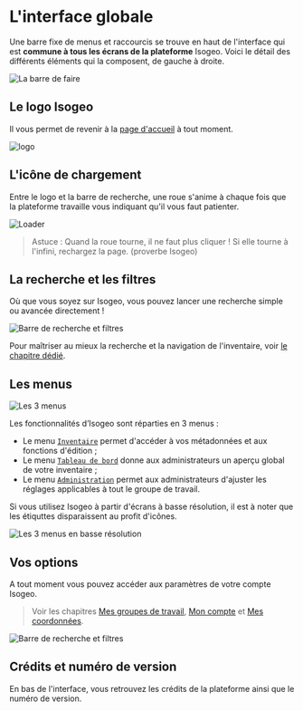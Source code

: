 # L'interface globale

Une barre fixe de menus et raccourcis se trouve en haut de l'interface qui est **commune à tous les écrans de la plateforme** Isogeo. Voici le détail des différents éléments qui la composent, de gauche à droite.

![La barre de faire](/fr/images/all_header_bar.png "Raccourcis et menus communs à tous les écrans de la plateforme")

## Le logo Isogeo

Il vous permet de revenir à la [page d'accueil](README.html) à tout moment.

![logo](https://app.isogeo.com/images/logo_isogeo_mini.png "Logo Isogeo")

## L'icône de chargement

Entre le logo et la barre de recherche, une roue s'anime à chaque fois que la plateforme travaille vous indiquant qu'il vous faut patienter.

![Loader](/fr/images/loader.gif "L'icône de chargement")

> Astuce : Quand la roue tourne, il ne faut plus cliquer ! Si elle tourne à l'infini, rechargez la page. (proverbe Isogeo)

## La recherche et les filtres

Où que vous soyez sur Isogeo, vous pouvez lancer une recherche simple ou avancée directement !

![Barre de recherche et filtres](/fr/images/search_bar_filters_empty.png "Faire une recherche simple ou avancée à tout moment")

Pour maîtriser au mieux la recherche et la navigation de l'inventaire, voir [le chapitre dédié](../features/inventory/search.html).

## Les menus

![Les 3 menus](/fr/images/all_header_bar_menus.png "Inventaire, Tableau de Bord ou Administration")

Les fonctionnalités d’Isogeo sont réparties en 3 menus :

* Le menu [`Inventaire`](inventory.html) permet d'accéder à vos métadonnées et aux fonctions d'édition ;
* Le menu [`Tableau de bord`](dashboard.html) donne aux administrateurs un aperçu global de votre inventaire ;
* Le menu [`Administration`](administration.html) permet aux administrateurs d'ajuster les réglages applicables à tout le groupe de travail.

Si vous utilisez Isogeo à partir d'écrans à basse résolution, il est à noter que les étiquttes disparaissent au profit d'icônes.

![Les 3 menus en basse résolution](/fr/images/all_header_bar_menus_low_resolution.png "Les icônes Inventaire, Tableau de Bord ou Administration pour les basses résolutions")

## Vos options

A tout moment vous pouvez accéder aux paramètres de votre compte Isogeo.

> Voir les chapitres [Mes groupes de travail](/start/group_switch.html), [Mon compte](../start/account.html) et [Mes coordonnées](../start/user_coordinates.html).

![Barre de recherche et filtres](/fr/images/all_header_user_dropdown.png "Faire une recherche simple ou avancée à tout moment")

## Crédits et numéro de version

En bas de l'interface, vous retrouvez les crédits de la plateforme ainsi que le numéro de version.
